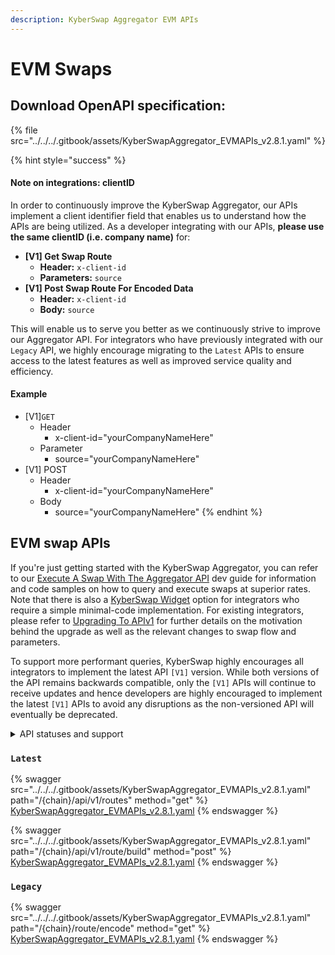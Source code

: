 ```yaml
---
description: KyberSwap Aggregator EVM APIs
---
```


# EVM Swaps

## Download OpenAPI specification:

{% file src="../../../.gitbook/assets/KyberSwapAggregator_EVMAPIs_v2.8.1.yaml" %}

{% hint style="success" %}
#### Note on integrations: clientID

In order to continuously improve the KyberSwap Aggregator, our APIs implement a client identifier field that enables us to understand how the APIs are being utilized. As a developer integrating with our APIs, **please use the same clientID (i.e. company name)** for:

* **\[V1] Get Swap Route**
  * **Header:** `x-client-id`
  * **Parameters:** `source`
* **\[V1] Post Swap Route For Encoded Data**
  * **Header:** `x-client-id`
  * **Body:** `source`

This will enable us to serve you better as we continuously strive to improve our Aggregator API. For integrators who have previously integrated with our `Legacy` API, we highly encourage migrating to the `Latest` APIs to ensure access to the latest features as well as improved service quality and efficiency.

#### Example

* \[V1]`GET`
  * Header
    * x-client-id="yourCompanyNameHere"
  * Parameter
    * source="yourCompanyNameHere"
* \[V1] POST
  * Header
    * x-client-id="yourCompanyNameHere"
  * Body
    * source="yourCompanyNameHere"
{% endhint %}

## EVM swap APIs

If you're just getting started with the KyberSwap Aggregator, you can refer to our [Execute A Swap With The Aggregator API](../developer-guides/execute-a-swap-with-the-aggregator-api.md) dev guide for information and code samples on how to query and execute swaps at superior rates. Note that there is also a [KyberSwap Widget](../../kyberswap-widget/) option for integrators who require a simple minimal-code implementation. For existing integrators, please refer to [Upgrading To APIv1](../developer-guides/upgrading-to-apiv1.md) for further details on the motivation behind the upgrade as well as the relevant changes to swap flow and parameters.&#x20;

To support more performant queries, KyberSwap highly encourages all integrators to implement the latest API `[V1]` version. While both versions of the API remains backwards compatible, only the `[V1]` APIs will continue to receive updates and hence developers are highly encouraged to implement the latest `[V1]` APIs to avoid any disruptions as the non-versioned API will eventually be deprecated.

<details>

<summary>API statuses and support</summary>

KyberSwap APIs uses the following statuses to minimize version miscommunications and ensure an uninterrupted service for the end user:

* `Latest`: API is functional and supported. This is the recommended version for all integrators (new and existing).
* `Legacy`: API remains functional with support for bugs only. No new feature updates.
* `Deprecated`: API is no longer functional and is not supported.

For all developers, it is highly recommended that you refer to the API with the `Latest` tag to ensure access to the latest features as well as improved service quality and efficiency. APIs which are planned to be sunset will be tagged `Legacy` during the transition period and thereafter moved to `Deprecated`.

The KyberSwap Docs will continue to maintain information regarding `Legacy` and `Deprecated` APIs.

</details>

### `Latest`

{% swagger src="../../../.gitbook/assets/KyberSwapAggregator_EVMAPIs_v2.8.1.yaml" path="/{chain}/api/v1/routes" method="get" %}
[KyberSwapAggregator_EVMAPIs_v2.8.1.yaml](../../../.gitbook/assets/KyberSwapAggregator_EVMAPIs_v2.8.1.yaml)
{% endswagger %}

{% swagger src="../../../.gitbook/assets/KyberSwapAggregator_EVMAPIs_v2.8.1.yaml" path="/{chain}/api/v1/route/build" method="post" %}
[KyberSwapAggregator_EVMAPIs_v2.8.1.yaml](../../../.gitbook/assets/KyberSwapAggregator_EVMAPIs_v2.8.1.yaml)
{% endswagger %}

### `Legacy`

{% swagger src="../../../.gitbook/assets/KyberSwapAggregator_EVMAPIs_v2.8.1.yaml" path="/{chain}/route/encode" method="get" %}
[KyberSwapAggregator_EVMAPIs_v2.8.1.yaml](../../../.gitbook/assets/KyberSwapAggregator_EVMAPIs_v2.8.1.yaml)
{% endswagger %}

